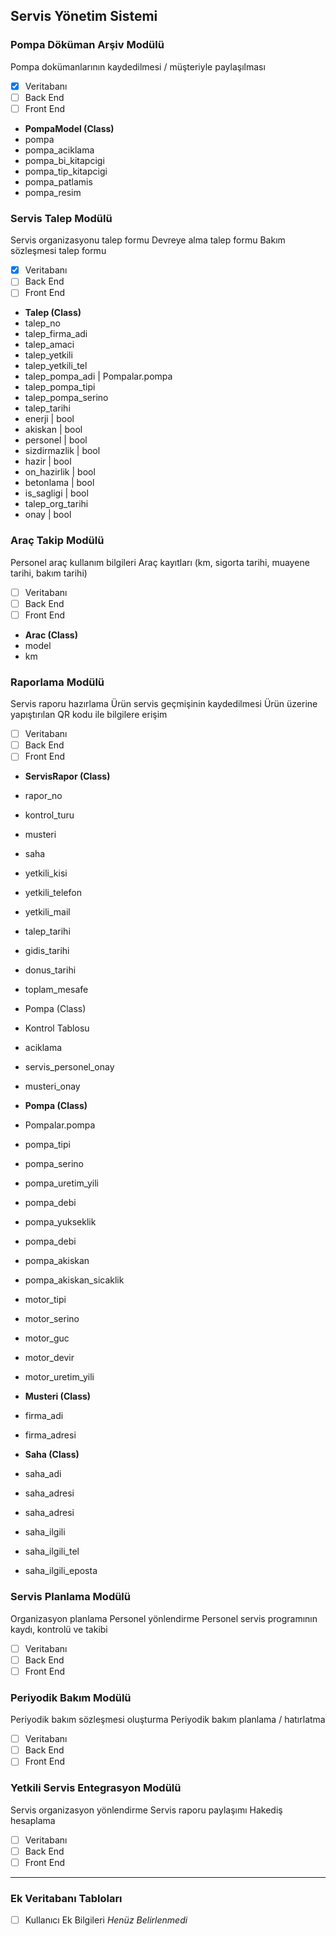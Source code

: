## Servis Yönetim Sistemi
### Pompa Döküman Arşiv Modülü

Pompa dokümanlarının kaydedilmesi / müşteriyle paylaşılması
- [x] Veritabanı
- [ ] Back End
- [ ] Front End

* **PompaModel  (Class)**
* pompa
* pompa_aciklama
* pompa_bi_kitapcigi
* pompa_tip_kitapcigi
* pompa_patlamis
* pompa_resim

### Servis Talep Modülü

Servis organizasyonu talep formu
Devreye alma talep formu
Bakım sözleşmesi talep formu

- [x] Veritabanı
- [ ] Back End
- [ ] Front End

* **Talep (Class)**
* talep_no
* talep_firma_adi
* talep_amaci
* talep_yetkili
* talep_yetkili_tel
* talep_pompa_adi | Pompalar.pompa
* talep_pompa_tipi
* talep_pompa_serino
* talep_tarihi
* enerji | bool
* akiskan | bool
* personel | bool
* sizdirmazlik | bool
* hazir | bool
* on_hazirlik | bool
* betonlama | bool
* is_sagligi | bool
* talep_org_tarihi
* onay | bool

### Araç Takip Modülü

Personel araç kullanım bilgileri
Araç kayıtları (km, sigorta tarihi, muayene tarihi, bakım tarihi)

- [ ] Veritabanı
- [ ] Back End
- [ ] Front End

* **Arac (Class)**
* model
* km

### Raporlama Modülü

Servis raporu hazırlama
Ürün servis geçmişinin kaydedilmesi
Ürün üzerine yapıştırılan QR kodu ile bilgilere erişim

- [ ] Veritabanı
- [ ] Back End
- [ ] Front End

* **ServisRapor (Class)**
* rapor_no
* kontrol_turu
* musteri
* saha
* yetkili_kisi
* yetkili_telefon
* yetkili_mail
* talep_tarihi
* gidis_tarihi
* donus_tarihi
* toplam_mesafe
* Pompa (Class)
* Kontrol Tablosu
* aciklama
* servis_personel_onay
* musteri_onay

* **Pompa (Class)**
* Pompalar.pompa
* pompa_tipi
* pompa_serino
* pompa_uretim_yili
* pompa_debi
* pompa_yukseklik
* pompa_debi
* pompa_akiskan
* pompa_akiskan_sicaklik
* motor_tipi
* motor_serino
* motor_guc
* motor_devir
* motor_uretim_yili

* **Musteri (Class)**
* firma_adi
* firma_adresi

* **Saha (Class)**
* saha_adi
* saha_adresi
* saha_adresi
* saha_ilgili
* saha_ilgili_tel
* saha_ilgili_eposta

### Servis Planlama Modülü

Organizasyon planlama
Personel yönlendirme
Personel servis programının kaydı, kontrolü ve takibi

- [ ] Veritabanı
- [ ] Back End
- [ ] Front End

### Periyodik Bakım Modülü

Periyodik bakım sözleşmesi oluşturma
Periyodik bakım planlama / hatırlatma

- [ ] Veritabanı
- [ ] Back End
- [ ] Front End

### Yetkili Servis Entegrasyon Modülü

Servis organizasyon yönlendirme
Servis raporu paylaşımı
Hakediş hesaplama

- [ ] Veritabanı
- [ ] Back End
- [ ] Front End
___

### Ek Veritabanı Tabloları ###

- [ ] Kullanıcı Ek Bilgileri _Henüz Belirlenmedi_
